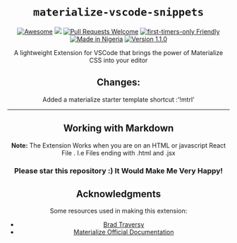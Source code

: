 <div align="center">
 
 # `materialize-vscode-snippets`
 
 [![Awesome](https://cdn.rawgit.com/sindresorhus/awesome/d7305f38d29fed78fa85652e3a63e154dd8e8829/media/badge.svg)](https://github.com/sindresorhus/awesome) ![](https://img.shields.io/badge/For-Nigerians-brightgreen.svg)
[![Pull Requests Welcome](https://img.shields.io/badge/PRs-welcome-red.svg?style=flat)](http://makeapullrequest.com)
[![first-timers-only Friendly](https://img.shields.io/badge/first--timers--only-friendly-blue.svg)](http://www.firsttimersonly.com/)
[![Made in Nigeria](https://img.shields.io/badge/made%20in-nigeria-008751.svg?style=flat-square)](https://github.com/acekyd/made-in-nigeria)
[![Version 1.1.0](https://img.shields.io/badge/version-1.1.0-purple.svg)](http://www.firsttimersonly.com/)
 
A lightweight Extension for VSCode that brings the power of Materialize CSS into your editor


## Changes: 
Added a materialize starter template shortcut :'!mtrl'

-----------------------------------------------------------------------------------------------------------

## Working with Markdown

**Note:** The Extension Works when you are on an HTML or javascript React File . I.e Files ending with .html and .jsx

### Please star this repository :) It Would Make Me Very Happy!

## Acknowledgments
Some resources used in making this extension:

* [Brad Traversy](https://traversymedia.com)
* [Materialize Official Documentation](https://materializecss.com)

</div>
